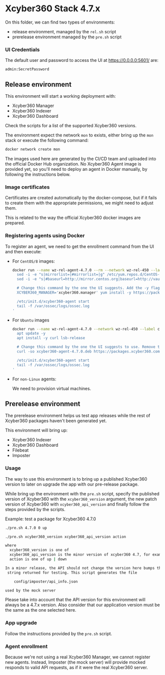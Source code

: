# Xcyber360 Stack 4.7.x

On this folder, we can find two types of environments:

- release environment, managed by the `rel.sh` script
- prerelease environment managed by the `pre.sh` script

### UI Credentials

The default user and password to access the UI at https://0.0.0.0:5601/ are:

```
admin:SecretPassword
```

## Release environment

This environment will start a working deployment with:

- Xcyber360 Manager
- Xcyber360 Indexer
- Xcyber360 Dashboard

Check the scripts for a list of the supported Xcyber360 versions.

The environment expect the network `mon` to exists, either bring up the
`mon` stack or execute the following command:

```bash
docker network create mon
```

The images used here are generated by the CI/CD team and uploaded into
the official Docker Hub organization. No Xcyber360 Agent image is provided yet,
so you'll need to deploy an agent in Docker manually, by following the
instructions below.

### Image certificates

Certificates are created automatically by the docker-compose, but if
it fails to create them with the appropriate permissions, we might need
to adjust them.

This is related to the way the official Xcyber360 docker images are
prepared.

### Registering agents using Docker

To register an agent, we need to get the enrollment command from the
UI and then execute:

- For `CentOS/8` images:

  ```bash
  docker run --name wz-rel-agent-4.7.0 --rm --network wz-rel-450 --label com.docker.compose.project=wz-rel-450 -d centos:8 bash -c '
    sed -i -e "s|mirrorlist=|#mirrorlist=|g" /etc/yum.repos.d/CentOS-*
    sed -i -e "s|#baseurl=http://mirror.centos.org|baseurl=http://vault.centos.org|g" /etc/yum.repos.d/CentOS-*

    # Change this command by the one the UI suggests. Add the -y flag and remove the `sudo`.
    XCYBER360_MANAGER='xcyber360.manager' yum install -y https://packages.xcyber360.com/4.x/yum5/x86_64/xcyber360-agent-4.7.0-1.el5.x86_64.rpm

    /etc/init.d/xcyber360-agent start
    tail -f /var/ossec/logs/ossec.log
  '
  ```

- For `Ubuntu` images

  ```bash
  docker run --name wz-rel-agent-4.7.0 --network wz-rel-450 --label com.docker.compose.project=wz-rel-450 -d ubuntu:20.04 bash -c '
    apt update -y
    apt install -y curl lsb-release

    # Change this command by the one the UI suggests to use. Remove the `sudo`.
    curl -so xcyber360-agent-4.7.0.deb https://packages.xcyber360.com/4.x/apt/pool/main/w/xcyber360-agent/xcyber360-agent_4.7.0-1_amd64.deb && XCYBER360_MANAGER='xcyber360.manager' XCYBER360_AGENT_GROUP='default' dpkg -i ./xcyber360-agent-4.7.0.deb

    /etc/init.d/xcyber360-agent start
    tail -f /var/ossec/logs/ossec.log
  '
  ```

- For `non-Linux` agents:

  We need to provision virtual machines.

## Prerelease environment

The prerelease environment helps us test app releases while the rest of
Xcyber360 packages haven't been generated yet.

This environment will bring up:

- Xcyber360 Indexer
- Xcyber360 Dashboard
- Filebeat
- Imposter

### Usage

The way to use this environment is to bring up a published Xcyber360 version to
later on upgrade the app with our pre-release package.

While bring up the environment with the `pre.sh` script, specify the published
version of Xcyber360 with the `xcyber360_version` argument, the new patch version of
Xcyber360 with `xcyber360_api_version` and finally follow the steps provided by the
scripts.

Example: test a package for Xcyber360 4.7.0

```bash
./pre.sh 4.7.0 0 up
```

```bash
./pre.sh xcyber360_version xcyber360_api_version action

where
  xcyber360_version is one of
  xcyber360_api_version is the minor version of xcyber360 4.7, for example  5 17
  action is one of up | down

In a minor release, the API should not change the version here bumps the API
 string returned for testing. This script generates the file

    config/imposter/api_info.json

used by the mock server
```

Please take into account that the API version for this environment will
always be a 4.7.x version. Also consider that our application version
must be the same as the one selected here.

### App upgrade

Follow the instructions provided by the `pre.sh` script.

### Agent enrollment

Because we're not using a real Xcyber360 Manager, we cannot register new agents.
Instead, Imposter (the mock server) will provide mocked responds to valid API
requests, as if it were the real Xcyber360 server.
